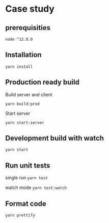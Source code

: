 # Case study

## prerequisities

`node ^12.0.0`


## Installation
`yarn install`

## Production ready build

Build server and client 

`yarn build:prod`

Start server

`yarn start:server`


## Development build with watch

`yarn start`

## Run unit tests

single run
`yarn test`

watch mode
`yarn test:watch`


## Format code

`yarn prettify`


